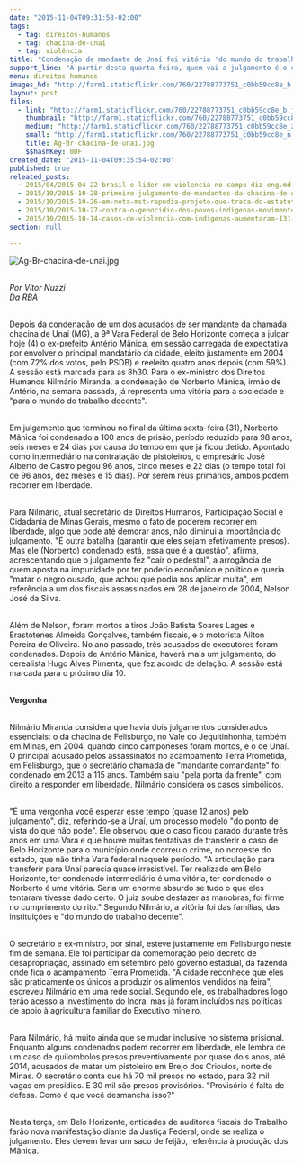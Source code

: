 ```yaml
---
date: "2015-11-04T09:31:58-02:00"
tags:
  - tag: direitos-humanos
  - tag: chacina-de-unai
  - tag: violência
title: "Condenação de mandante de Unaí foi vitória 'do mundo do trabalho decente'"
support_line: "A partir desta quarta-feira, quem vai a julgamento é o ex-prefeito Antério Mânica. Para ex-ministro de Direitos Humanos e atual secretário estadual, condenação de Norberto fez 'cair o pedestal'"
menu: direitos humanos
images_hd: "http://farm1.staticflickr.com/760/22788773751_c0bb59cc8e_b.jpg"
layout: post
files:
  - link: "http://farm1.staticflickr.com/760/22788773751_c0bb59cc8e_b.jpg"
    thumbnail: "http://farm1.staticflickr.com/760/22788773751_c0bb59cc8e_t.jpg"
    medium: "http://farm1.staticflickr.com/760/22788773751_c0bb59cc8e_z.jpg"
    small: "http://farm1.staticflickr.com/760/22788773751_c0bb59cc8e_n.jpg"
    title: Ag-Br-chacina-de-unai.jpg
    $$hashKey: 0DF
created_date: "2015-11-04T09:35:54-02:00"
published: true
releated_posts:
  - 2015/04/2015-04-22-brasil-e-lider-em-violencia-no-campo-diz-ong.md
  - 2015/10/2015-10-28-primeiro-julgamento-de-mandantes-da-chacina-de-unai-deve-durar-ate-quatro-dias.md
  - 2015/10/2015-10-26-em-nota-mst-repudia-projeto-que-trata-do-estatuto-da-familia.md
  - 2015/10/2015-10-27-contra-o-genocidio-dos-povos-indigenas-movimentos-pedem-boicote-ao-agronegocio.md
  - 2015/10/2015-10-14-casos-de-violencia-com-indigenas-aumentaram-131-aponta-relatorio.md
section: null

---
```

<p><img alt="Ag-Br-chacina-de-unai.jpg" src="http://farm1.staticflickr.com/760/22788773751_c0bb59cc8e_b.jpg" /><br />
&nbsp;</p>

<p><em>Por Vitor Nuzzi&nbsp;<br />
Da RBA</em>&nbsp;</p>

<p><br />
Depois da condena&ccedil;&atilde;o de um dos acusados de ser mandante da chamada chacina de Una&iacute; (MG), a 9&ordf; Vara Federal de Belo Horizonte come&ccedil;a a julgar hoje (4) o ex-prefeito Ant&eacute;rio M&acirc;nica, em sess&atilde;o carregada de expectativa por envolver o principal mandat&aacute;rio da cidade, eleito justamente em 2004 (com 72% dos votos, pelo PSDB) e reeleito quatro anos depois (com 59%). A sess&atilde;o est&aacute; marcada para as 8h30. Para o ex-ministro dos Direitos Humanos Nilm&aacute;rio Miranda, a condena&ccedil;&atilde;o de Norberto M&acirc;nica, irm&atilde;o de Ant&eacute;rio, na semana passada, j&aacute; representa uma vit&oacute;ria para a sociedade e &quot;para o mundo do trabalho decente&quot;.</p>

<p><br />
Em julgamento que terminou no final da &uacute;ltima sexta-feira (31), Norberto M&acirc;nica foi condenado a 100 anos de pris&atilde;o, per&iacute;odo reduzido para 98 anos, seis meses e 24 dias por causa do tempo em que j&aacute; ficou detido. Apontado como intermedi&aacute;rio na contrata&ccedil;&atilde;o de pistoleiros, o empres&aacute;rio Jos&eacute; Alberto de Castro pegou 96 anos, cinco meses e 22 dias (o tempo total foi de 96 anos, dez meses e 15 dias). Por serem r&eacute;us prim&aacute;rios, ambos podem recorrer em liberdade.</p>

<p><br />
Para Nilm&aacute;rio, atual secret&aacute;rio de Direitos Humanos, Participa&ccedil;&atilde;o Social e Cidadania de Minas Gerais, mesmo o fato de poderem recorrer em liberdade, algo que pode at&eacute; demorar anos, n&atilde;o diminui a import&acirc;ncia do julgamento. &quot;&Eacute; outra batalha (garantir que eles sejam efetivamente presos). Mas ele (Norberto) condenado est&aacute;, essa que &eacute; a quest&atilde;o&quot;, afirma, acrescentando que o julgamento fez &quot;cair o pedestal&quot;, a arrog&acirc;ncia de quem aposta na impunidade por ter poderio econ&ocirc;mico e pol&iacute;tico e queria &quot;matar o negro ousado, que achou que podia nos aplicar multa&quot;, em refer&ecirc;ncia a um dos fiscais assassinados em 28 de janeiro de 2004, Nelson Jos&eacute; da Silva.</p>

<p><br />
Al&eacute;m de Nelson, foram mortos a tiros Jo&atilde;o Batista Soares Lages e Erast&oacute;tenes Almeida Gon&ccedil;alves, tamb&eacute;m fiscais, e o motorista Ailton Pereira de Oliveira. No ano passado, tr&ecirc;s acusados de executores foram condenados. Depois de Ant&eacute;rio M&acirc;nica, haver&aacute; mais um julgamento, do cerealista Hugo Alves Pimenta, que fez acordo de dela&ccedil;&atilde;o. A sess&atilde;o est&aacute; marcada para o pr&oacute;ximo dia 10.</p>

<p><br />
<strong>Vergonha</strong></p>

<p><br />
Nilm&aacute;rio Miranda considera que havia dois julgamentos considerados essenciais: o da chacina de Felisburgo, no Vale do Jequitinhonha, tamb&eacute;m em Minas, em 2004, quando cinco camponeses foram mortos, e o de Una&iacute;. O principal acusado pelos assassinatos no acampamento Terra Prometida, em Felisburgo, que o secret&aacute;rio chamada de &quot;mandante comandante&quot; foi condenado em 2013 a 115 anos. Tamb&eacute;m saiu &quot;pela porta da frente&quot;, com direito a responder em liberdade. Nilm&aacute;rio considera os casos simb&oacute;licos.</p>

<p><br />
&quot;&Eacute; uma vergonha voc&ecirc; esperar esse tempo (quase 12 anos) pelo julgamento&quot;, diz, referindo-se a Una&iacute;, um processo modelo &quot;do ponto de vista do que n&atilde;o pode&quot;. Ele observou que o caso ficou parado durante tr&ecirc;s anos em uma Vara e que houve muitas tentativas de transferir o caso de Belo Horizonte para o munic&iacute;pio onde ocorreu o crime, no noroeste do estado, que n&atilde;o tinha Vara federal naquele per&iacute;odo. &quot;A articula&ccedil;&atilde;o para transferir para Una&iacute; parecia quase irresist&iacute;vel. Ter realizado em Belo Horizonte, ter condenado intermedi&aacute;rio &eacute; uma vit&oacute;ria, ter condenado o Norberto &eacute; uma vit&oacute;ria. Seria um enorme absurdo se tudo o que eles tentaram tivesse dado certo. O juiz soube desfazer as manobras, foi firme no cumprimento do rito.&quot; Segundo Nilm&aacute;rio, a vit&oacute;ria foi das fam&iacute;lias, das institui&ccedil;&otilde;es e &quot;do mundo do trabalho decente&quot;.</p>

<p><br />
O secret&aacute;rio e ex-ministro, por sinal, esteve justamente em Felisburgo neste fim de semana. Ele foi participar da comemora&ccedil;&atilde;o pelo decreto de desapropria&ccedil;&atilde;o, assinado em setembro pelo governo estadual, da fazenda onde fica o acampamento Terra Prometida. &quot;A cidade reconhece que eles s&atilde;o praticamente os &uacute;nicos a produzir os alimentos vendidos na feira&quot;, escreveu Nilm&aacute;rio em uma rede social. Segundo ele, os trabalhadores logo ter&atilde;o acesso a investimento do Incra, mas j&aacute; foram inclu&iacute;dos nas pol&iacute;ticas de apoio &agrave; agricultura familiar do Executivo mineiro.</p>

<p><br />
Para Nilm&aacute;rio, h&aacute; muito ainda que se mudar inclusive no sistema prisional. Enquanto alguns condenados podem recorrer em liberdade, ele lembra de um caso de quilombolos presos preventivamente por quase dois anos, at&eacute; 2014, acusados de matar um pistoleiro em Brejo dos Crioulos, norte de Minas. O secret&aacute;rio conta que h&aacute; 70 mil presos no estado, para 32 mil vagas em pres&iacute;dios. E 30 mil s&atilde;o presos provis&oacute;rios. &quot;Provis&oacute;rio &eacute; falta de defesa. Como &eacute; que voc&ecirc; desmancha isso?&quot;</p>

<p><br />
Nesta ter&ccedil;a, em Belo Horizonte, entidades de auditores fiscais do Trabalho far&atilde;o nova manifesta&ccedil;&atilde;o diante da Justi&ccedil;a Federal, onde se realiza o julgamento. Eles devem levar um saco de feij&atilde;o, refer&ecirc;ncia &agrave; produ&ccedil;&atilde;o dos M&acirc;nica.</p>
